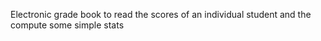 Electronic grade book to read the scores of an individual student and the compute some simple stats 
